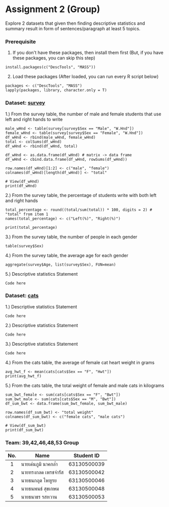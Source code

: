 # Assignment 2 (Group)
Explore 2 datasets that given then finding descriptive statistics and summary result in form of sentences/paragraph at least 5 topics.

### Prerequisite

1. If you don't have these packages, then install them first (But, if you have these packages, you can skip this step)
```{R}
install.packages(c("DescTools", "MASS"))
```

2. Load these packages (After loaded, you can run every R script below)
```{R}
packages <- c("DescTools", "MASS")
lapply(packages, library, character.only = T)
```

### Dataset: [survey](https://www.rdocumentation.org/packages/MASS/versions/7.3-47/topics/survey)

1.) From the survey table, the number of male and female students that use left and right hands to write
```{R}
male_wHnd <- table(survey[survey$Sex == "Male", "W.Hnd"])
female_wHnd <- table(survey[survey$Sex == "Female", "W.Hnd"])
df_wHnd <- rbind(male_wHnd, female_wHnd)
total <- colSums(df_wHnd)
df_wHnd <- rbind(df_wHnd, total)

df_wHnd <- as.data.frame(df_wHnd) # matrix -> data frame
df_wHnd <- cbind.data.frame(df_wHnd, rowSums(df_wHnd))

row.names(df_wHnd)[1:2] <- c("male", "female")
colnames(df_wHnd)[length(df_wHnd)] <- "total"

# View(df_wHnd)
print(df_wHnd)
```

2.) From the survey table, the percentage of students write with both left and right hands
```{R}
total_percentage <- round((total/sum(total)) * 100, digits = 2) # "total" from item 1
names(total_percentage) <- c("Left(%)", "Right(%)")

print(total_percentage)
```

3.) From the survey table, the number of people in each gender
```{R}
table(survey$Sex)
```

4.) From the survey table, the average age for each gender
```{R}
aggregate(survey$Age, list(survey$Sex), FUN=mean)
```

5.) Descriptive statistics Statement
```{R}
Code here
```

### Dataset: [cats](https://www.rdocumentation.org/packages/MASS/versions/7.3-47/topics/cats)

1.) Descriptive statistics Statement
```{R}
Code here
```

2.) Descriptive statistics Statement
```{R}
Code here
```

3.) Descriptive statistics Statement
```{R}
Code here
```

4.) From the cats table, the average of female cat heart weight in grams
```{R}
avg_hwt_f <- mean(cats[cats$Sex == "F", "Hwt"])
print(avg_hwt_f)
```

5.) From the cats table, the total weight of female and male cats in kilograms
```{R}
sum_bwt_female <- sum(cats[cats$Sex == "F", "Bwt"])
sum_bwt_male <- sum(cats[cats$Sex == "M", "Bwt"])
df_sum_bwt <- data.frame(sum_bwt_female, sum_bwt_male)

row.names(df_sum_bwt) <- "total weight"
colnames(df_sum_bwt) <- c("female cats", "male cats")

# View(df_sum_bwt)
print(df_sum_bwt)
```

### Team: 39,42,46,48,53 Group
| No. | Name              | Student ID   |
|:---:|-------------------|--------------|
|  1  | นายเด่นภูมิ นาคกล่ำ    | 63130500039  |
|  2  | นายทรงกลด เพรชจำรัส  | 63130500042  |
|  3  | นายธนกฤต ไพฑูรย     | 63130500046 |
|  4  | นายธนพนธ์ สุขเกษม     | 63130500048 |
|  5  | นายธนาธร รสหวาน     | 63130500053 |
